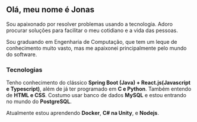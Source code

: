 ## Olá, meu nome é Jonas

Sou apaixonado por resolver problemas usando a tecnologia. Adoro procurar soluções para facilitar o meu cotidiano e a vida das pessoas. 

Sou graduando em Engenharia de Computação, que tem um leque de conhecimento muito vasto, mas me apaixonei principalmente pelo mundo do software.

### Tecnologias

Tenho conhecimento do clássico **Spring Boot (Java) + React.js(Javascript e Typescript)**, além de já ter programado em **C e Python**. Também entendo de **HTML e CSS**. Costumo usar banco de dados **MySQL** e estou entrando no mundo do **PostgreSQL**.

Atualmente estou aprendendo **Docker**, **C# na Unity**, e **Nodejs**.
